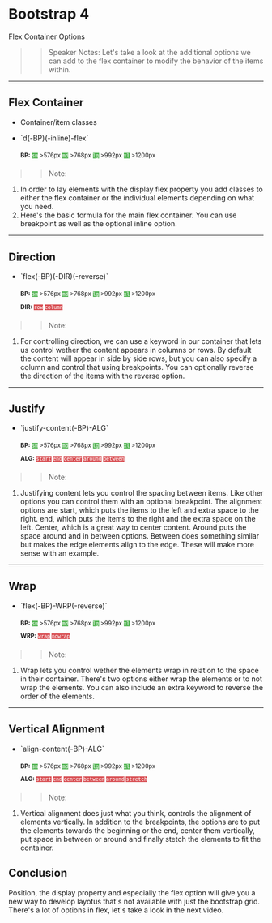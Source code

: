 <!-- .slide: data-state="title" -->
# Bootstrap 4
Flex Container Options

>> Speaker Notes:
Let's take a look at the additional options we can add to the flex container to modify the behavior of the items within.

---

<!-- .slide: data-state="hasicon" -->

## <i class="fa fa-th"></i> Flex Container

<ul>
	<li class="fragment">Container/item classes</li>
	<li class="fragment"><p contenteditable>`d(-BP)(-inline)-flex`</p>
	<small style="line-height: 220%; vertical-align: text-bottom;">
		<b>BP:</b> <code style="background:#5cb85c; color:white;">sm</code> >576px 
		<code style="background:#5cb85c; color:white;">md</code> >768px 
		<code style="background:#5cb85c; color:white;">lg</code> >992px 
		<code style="background:#5cb85c; color:white;">xl</code> >1200px
		</small><br>
		<small style="line-height: 220%; vertical-align: text-bottom;"> 
	</small>
	</li>
</ul>

>> Note: 
1. In order to lay elements with the display flex property you add classes to either the flex container or the individual elements depending on what you need.
2. Here's the basic formula for the main flex container. You can use breakpoint as well as the optional inline option.

---

<!-- .slide: data-state="hasicon" -->

## <i class="fa fa-th"></i> Direction

<ul>
	<li class="fragment"><p contenteditable>`flex(-BP)(-DIR)(-reverse)`</p>
		<small style="line-height: 220%; vertical-align: text-bottom;">
			<b>BP:</b> <code style="background:#5cb85c; color:white;">sm</code> >576px 
			<code style="background:#5cb85c; color:white;">md</code> >768px 
			<code style="background:#5cb85c; color:white;">lg</code> >992px 
			<code style="background:#5cb85c; color:white;">xl</code> >1200px
		</small><br>
		<small style="line-height: 220%; vertical-align: text-bottom;">
			<b>DIR:</b> <code style="background:#D95357; color:white;">row</code>
			<code style="background:#D95357; color:white;">column</code>
		</small><br>
	</li>
</ul>

>> Note: 
1. For controlling direction, we can use a keyword in our container that lets us control wether the content appears in columns or rows. By default the content will appear in side by side rows, but you can also specify a column and control that using breakpoints. You can optionally reverse the direction of the items with the reverse option.

---

<!-- .slide: data-state="hasicon" -->

## <i class="fa fa-th"></i> Justify

<ul>
	<li class="fragment"><p contenteditable>`justify-content(-BP)-ALG`</p>
		<small style="line-height: 220%; vertical-align: text-bottom;">
			<b>BP:</b> <code style="background:#5cb85c; color:white;">sm</code> >576px 
			<code style="background:#5cb85c; color:white;">md</code> >768px 
			<code style="background:#5cb85c; color:white;">lg</code> >992px 
			<code style="background:#5cb85c; color:white;">xl</code> >1200px
		</small><br>
		<small style="line-height: 220%; vertical-align: text-bottom;">
			<b>ALG:</b>
			<code style="background:#D95357; color:white;">start</code>
			<code style="background:#D95357; color:white;">end</code>
			<code style="background:#D95357; color:white;">center</code>
			<code style="background:#D95357; color:white;">around</code>
			<code style="background:#D95357; color:white;">between</code>
		</small><br>
	</li>
</ul>

>> Note: 
1. Justifying content lets you control the spacing between items. Like other options you can control them with an optional breakpoint. The alignment options are start, which puts the items to the left and extra space to the right. end, which puts the items to the right and the extra space on the left. Center, which is a great way to center content. Around puts the space around and in between options. Between does something similar but makes the edge elements align to the edge. These will make more sense with an example.


---

<!-- .slide: data-state="hasicon" -->

## <i class="fa fa-th"></i> Wrap

<ul>
	<li class="fragment"><p contenteditable>`flex(-BP)-WRP(-reverse)`</p>
		<small style="line-height: 220%; vertical-align: text-bottom;">
			<b>BP:</b> <code style="background:#5cb85c; color:white;">sm</code> >576px 
			<code style="background:#5cb85c; color:white;">md</code> >768px 
			<code style="background:#5cb85c; color:white;">lg</code> >992px 
			<code style="background:#5cb85c; color:white;">xl</code> >1200px
		</small><br>
		<small style="line-height: 220%; vertical-align: text-bottom;">
			<b>WRP:</b>
			<code style="background:#D95357; color:white;">wrap</code>
			<code style="background:#D95357; color:white;">nowrap</code>
		</small><br>
	</li>
</ul>

>> Note: 
1. Wrap lets you control wether the elements wrap in relation to the space in their container. There's two options either wrap the elements or to not wrap the elements. You can also include an extra keyword to reverse the order of the elements.

---

<!-- .slide: data-state="hasicon" -->

## <i class="fa fa-th"></i> Vertical Alignment

<ul>
	<li class="fragment"><p contenteditable>`align-content(-BP)-ALG`</p>
		<small style="line-height: 220%; vertical-align: text-bottom;">
			<b>BP:</b> <code style="background:#5cb85c; color:white;">sm</code> >576px 
			<code style="background:#5cb85c; color:white;">md</code> >768px 
			<code style="background:#5cb85c; color:white;">lg</code> >992px 
			<code style="background:#5cb85c; color:white;">xl</code> >1200px
		</small><br>
		<small style="line-height: 220%; vertical-align: text-bottom;">
			<b>ALG:</b>
			<code style="background:#D95357; color:white;">start</code>
			<code style="background:#D95357; color:white;">end</code>
			<code style="background:#D95357; color:white;">center</code>
			<code style="background:#D95357; color:white;">between</code>
			<code style="background:#D95357; color:white;">around</code>
			<code style="background:#D95357; color:white;">stretch</code>
		</small><br>
	</li>
</ul>

>> Note: 
1. Vertical alignment does just what you think, controls the alignment of elements vertically. In addition to the breakpoints, the options are to put the elements towards the beginning or the end, center them vertically, put space in between or around and finally stetch the elements to fit the container.

## Conclusion
Position, the display property and especially the flex option will give you a new way to develop layotus that's not available with just the bootstrap grid. There's a lot of options in flex, let's take a look in the next video.
